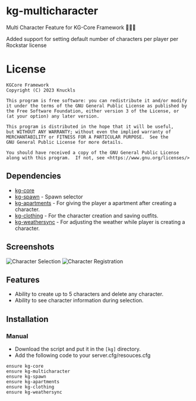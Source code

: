 # kg-multicharacter
Multi Character Feature for KG-Core Framework :people_holding_hands:

Added support for setting default number of characters per player per Rockstar license

# License

    KGCore Framework
    Copyright (C) 2023 Knuckls

    This program is free software: you can redistribute it and/or modify
    it under the terms of the GNU General Public License as published by
    the Free Software Foundation, either version 3 of the License, or
    (at your option) any later version.

    This program is distributed in the hope that it will be useful,
    but WITHOUT ANY WARRANTY; without even the implied warranty of
    MERCHANTABILITY or FITNESS FOR A PARTICULAR PURPOSE.  See the
    GNU General Public License for more details.

    You should have received a copy of the GNU General Public License
    along with this program.  If not, see <https://www.gnu.org/licenses/>


## Dependencies
- [kg-core](https://github.com/kgcore-framework/kg-core)
- [kg-spawn](https://github.com/kgcore-framework/kg-spawn) - Spawn selector
- [kg-apartments](https://github.com/kgcore-framework/kg-apartments) - For giving the player a apartment after creating a character.
- [kg-clothing](https://github.com/kgcore-framework/kg-clothing) - For the character creation and saving outfits.
- [kg-weathersync](https://github.com/kgcore-framework/kg-weathersync) - For adjusting the weather while player is creating a character.

## Screenshots
![Character Selection](https://cdn.discordapp.com/attachments/934470871333105674/1014215694394589294/unknown.png)
![Character Registration](https://cdn.discordapp.com/attachments/934470871333105674/1014215687700488304/unknown.png)

## Features
- Ability to create up to 5 characters and delete any character.
- Ability to see character information during selection.

## Installation
### Manual
- Download the script and put it in the `[kg]` directory.
- Add the following code to your server.cfg/resouces.cfg
```
ensure kg-core
ensure kg-multicharacter
ensure kg-spawn
ensure kg-apartments
ensure kg-clothing
ensure kg-weathersync
```

